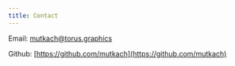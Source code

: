 ```yaml
---
title: Contact
---
```


Email: [mutkach@torus.graphics](mailto:mutkach@torus.graphics)

Github: [https://github.com/mutkach](https://github.com/mutkach)


